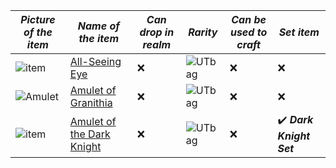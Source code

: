 
| ***Picture of the item***  | ***Name of the item*** | ***Can drop in realm***       | ***Rarity*** | ***Can be used to craft*** | ***Set item*** |
| ------- | ------- | ---------- | ----------- | ----------- | ----------- |
| ![item](https://cdn.discordapp.com/attachments/1190604262523281448/1190604338737991721/All-Seeing_Eye.png?ex=65a267b2&is=658ff2b2&hm=9fc88ee18b6b7cb8e40884fbb2c1aa5c0f9d62e294af2a0e2293143a12d79ce0&)  | [All-Seeing Eye](https://wiki.valorserver.com/docs/items/rings/ut/all_seeing_eye)   |❌| ![UTbag](https://cdn.discordapp.com/attachments/1190604262523281448/1190607902541627493/ut.png?ex=65a26b04&is=658ff604&hm=cb0adf5accca420490e0c756cd9707cf77194bca2b87ceb2d569a3fdebfb5018&)  | ❌   | ❌   |
| ![Amulet](https://cdn.discordapp.com/attachments/1190604262523281448/1190608523420254208/Amulet_of_Granithia.png?ex=65a26b98&is=658ff698&hm=f23dedb91cc4d250e45f4326fe17fa26671fb2f8a89a90d20204b8a94df1a59e&)  | [Amulet of Granithia](https://wiki.valorserver.com/docs/items/rings/ut/amulet_of_granithia)  | ❌  | ![UTbag](https://cdn.discordapp.com/attachments/1190604262523281448/1190607902541627493/ut.png?ex=65a26b04&is=658ff604&hm=cb0adf5accca420490e0c756cd9707cf77194bca2b87ceb2d569a3fdebfb5018&)   | ❌   | ❌  |
| ![item](https://cdn.discordapp.com/attachments/1190604262523281448/1190609432283987998/Amulet_of_the_Dark_Knight.png?ex=65a26c71&is=658ff771&hm=fa6e83978fd3e14f72f2654abdb047df1474df8670c9b96deea4ed4854eb752a&)  | [Amulet of the Dark Knight](https://wiki.valorserver.com/docs/items/rings/ut/amulet_of_the_dark_knight)  | ❌ | ![UTbag](https://cdn.discordapp.com/attachments/1190604262523281448/1190607902541627493/ut.png?ex=65a26b04&is=658ff604&hm=cb0adf5accca420490e0c756cd9707cf77194bca2b87ceb2d569a3fdebfb5018&)   | ❌   | ✔️ ***Dark Knight Set***  |
